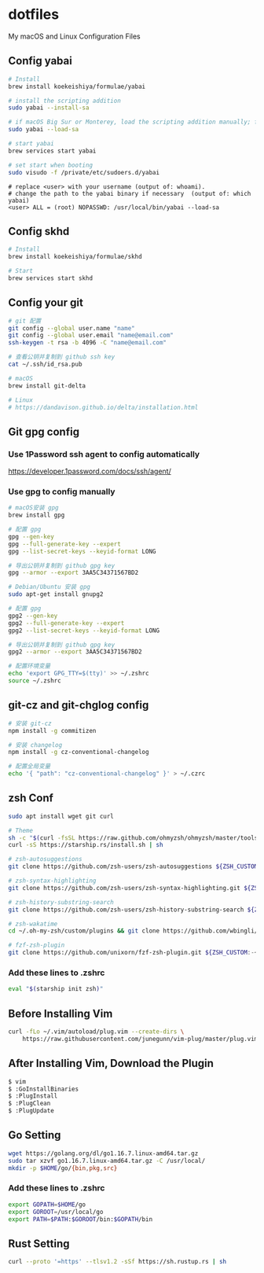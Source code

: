 # dotfiles
My macOS and Linux Configuration Files

## Config yabai

```sh
# Install
brew install koekeishiya/formulae/yabai

# install the scripting addition
sudo yabai --install-sa

# if macOS Big Sur or Monterey, load the scripting addition manually; follow instructions below to automate on startup
sudo yabai --load-sa

# start yabai
brew services start yabai
```

```sh
# set start when booting
sudo visudo -f /private/etc/sudoers.d/yabai
```

```plaintext
# replace <user> with your username (output of: whoami).
# change the path to the yabai binary if necessary  (output of: which yabai)
<user> ALL = (root) NOPASSWD: /usr/local/bin/yabai --load-sa
```

## Config skhd

```sh
# Install
brew install koekeishiya/formulae/skhd

# Start
brew services start skhd
```

## Config your git
```sh
# git 配置
git config --global user.name "name"
git config --global user.email "name@email.com"
ssh-keygen -t rsa -b 4096 -C "name@email.com"

# 查看公钥并复制到 github ssh key
cat ~/.ssh/id_rsa.pub

# macOS
brew install git-delta

# Linux
# https://dandavison.github.io/delta/installation.html
```

## Git gpg config

### Use 1Password ssh agent to config automatically

https://developer.1password.com/docs/ssh/agent/

### Use gpg to config manually

```sh
# macOS安装 gpg
brew install gpg

# 配置 gpg
gpg --gen-key
gpg --full-generate-key --expert
gpg --list-secret-keys --keyid-format LONG

# 导出公钥并复制到 github gpg key
gpg --armor --export 3AA5C34371567BD2

# Debian/Ubuntu 安装 gpg
sudo apt-get install gnupg2

# 配置 gpg
gpg2 --gen-key
gpg2 --full-generate-key --expert
gpg2 --list-secret-keys --keyid-format LONG

# 导出公钥并复制到 github gpg key
gpg2 --armor --export 3AA5C34371567BD2

# 配置环境变量
echo 'export GPG_TTY=$(tty)' >> ~/.zshrc
source ~/.zshrc
```

## git-cz and git-chglog config
```sh
# 安装 git-cz
npm install -g commitizen

# 安装 changelog
npm install -g cz-conventional-changelog

# 配置全局变量
echo '{ "path": "cz-conventional-changelog" }' > ~/.czrc
```

## zsh Conf
```sh
sudo apt install wget git curl

# Theme
sh -c "$(curl -fsSL https://raw.github.com/ohmyzsh/ohmyzsh/master/tools/install.sh)"
curl -sS https://starship.rs/install.sh | sh

# zsh-autosuggestions
git clone https://github.com/zsh-users/zsh-autosuggestions ${ZSH_CUSTOM:-~/.oh-my-zsh/custom}/plugins/zsh-autosuggestions

# zsh-syntax-highlighting
git clone https://github.com/zsh-users/zsh-syntax-highlighting.git ${ZSH_CUSTOM:-~/.oh-my-zsh/custom}/plugins/zsh-syntax-highlighting

# zsh-history-substring-search
git clone https://github.com/zsh-users/zsh-history-substring-search ${ZSH_CUSTOM:-~/.oh-my-zsh/custom}/plugins/zsh-history-substring-search

# zsh-wakatime
cd ~/.oh-my-zsh/custom/plugins && git clone https://github.com/wbingli/zsh-wakatime.git

# fzf-zsh-plugin
git clone https://github.com/unixorn/fzf-zsh-plugin.git ${ZSH_CUSTOM:-~/.oh-my-zsh/custom}/plugins/fzf-zsh-plugin
```

### Add these lines to .zshrc
```sh
eval "$(starship init zsh)"
```

## Before Installing Vim
```sh
curl -fLo ~/.vim/autoload/plug.vim --create-dirs \
    https://raw.githubusercontent.com/junegunn/vim-plug/master/plug.vim
```

## After Installing Vim, Download the Plugin
```sh
$ vim
$ :GoInstallBinaries
$ :PlugInstall
$ :PlugClean
$ :PlugUpdate
```

## Go Setting
```sh
wget https://golang.org/dl/go1.16.7.linux-amd64.tar.gz
sudo tar xzvf go1.16.7.linux-amd64.tar.gz -C /usr/local/
mkdir -p $HOME/go/{bin,pkg,src}
```

### Add these lines to .zshrc
```sh
export GOPATH=$HOME/go
export GOROOT=/usr/local/go
export PATH=$PATH:$GOROOT/bin:$GOPATH/bin
```

## Rust Setting
```sh
curl --proto '=https' --tlsv1.2 -sSf https://sh.rustup.rs | sh
```
